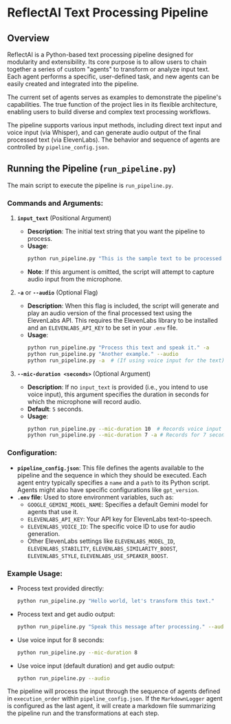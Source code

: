 # ReflectAI Text Processing Pipeline

## Overview

ReflectAI is a Python-based text processing pipeline designed for modularity and extensibility. Its core purpose is to allow users to chain together a series of custom "agents" to transform or analyze input text. Each agent performs a specific, user-defined task, and new agents can be easily created and integrated into the pipeline.

The current set of agents serves as examples to demonstrate the pipeline's capabilities. The true function of the project lies in its flexible architecture, enabling users to build diverse and complex text processing workflows.

The pipeline supports various input methods, including direct text input and voice input (via Whisper), and can generate audio output of the final processed text (via ElevenLabs). The behavior and sequence of agents are controlled by `pipeline_config.json`.

## Running the Pipeline (`run_pipeline.py`)

The main script to execute the pipeline is `run_pipeline.py`.

### Commands and Arguments:

1.  **`input_text`** (Positional Argument)
    *   **Description**: The initial text string that you want the pipeline to process.
    *   **Usage**:
        ```bash
        python run_pipeline.py "This is the sample text to be processed by the agents."
        ```
    *   **Note**: If this argument is omitted, the script will attempt to capture audio input from the microphone.

2.  **`-a`** or **`--audio`** (Optional Flag)
    *   **Description**: When this flag is included, the script will generate and play an audio version of the final processed text using the ElevenLabs API. This requires the ElevenLabs library to be installed and an `ELEVENLABS_API_KEY` to be set in your `.env` file.
    *   **Usage**:
        ```bash
        python run_pipeline.py "Process this text and speak it." -a
        python run_pipeline.py "Another example." --audio
        python run_pipeline.py -a  # (If using voice input for the text)
        ```

3.  **`--mic-duration <seconds>`** (Optional Argument)
    *   **Description**: If no `input_text` is provided (i.e., you intend to use voice input), this argument specifies the duration in seconds for which the microphone will record audio.
    *   **Default**: `5` seconds.
    *   **Usage**:
        ```bash
        python run_pipeline.py --mic-duration 10  # Records voice input for 10 seconds
        python run_pipeline.py --mic-duration 7 -a # Records for 7 seconds and then plays audio output
        ```

### Configuration:

*   **`pipeline_config.json`**: This file defines the agents available to the pipeline and the sequence in which they should be executed. Each agent entry typically specifies a `name` and a `path` to its Python script. Agents might also have specific configurations like `gpt_version`.
*   **`.env` file**: Used to store environment variables, such as:
    *   `GOOGLE_GEMINI_MODEL_NAME`: Specifies a default Gemini model for agents that use it.
    *   `ELEVENLABS_API_KEY`: Your API key for ElevenLabs text-to-speech.
    *   `ELEVENLABS_VOICE_ID`: The specific voice ID to use for audio generation.
    *   Other ElevenLabs settings like `ELEVENLABS_MODEL_ID`, `ELEVENLABS_STABILITY`, `ELEVENLABS_SIMILARITY_BOOST`, `ELEVENLABS_STYLE`, `ELEVENLABS_USE_SPEAKER_BOOST`.

### Example Usage:

*   Process text provided directly:
    ```bash
    python run_pipeline.py "Hello world, let's transform this text."
    ```
*   Process text and get audio output:
    ```bash
    python run_pipeline.py "Speak this message after processing." --audio
    ```
*   Use voice input for 8 seconds:
    ```bash
    python run_pipeline.py --mic-duration 8
    ```
*   Use voice input (default duration) and get audio output:
    ```bash
    python run_pipeline.py --audio
    ```

The pipeline will process the input through the sequence of agents defined in `execution_order` within `pipeline_config.json`. If the `MarkdownLogger` agent is configured as the last agent, it will create a markdown file summarizing the pipeline run and the transformations at each step.
